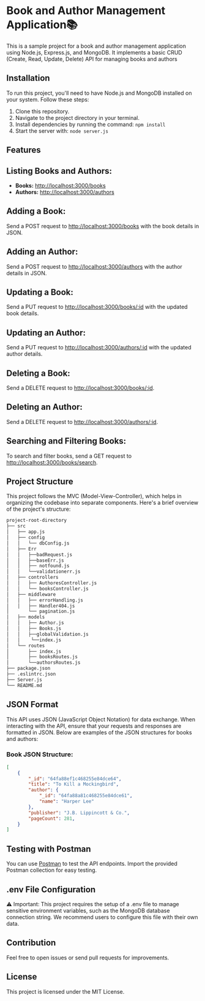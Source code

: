# Book and Author Management Application📚

This is a sample project for a book and author management application using Node.js, Express.js, and MongoDB. It implements a basic CRUD (Create, Read, Update, Delete) API for managing books and authors

## Installation

To run this project, you'll need to have Node.js and MongoDB installed on your system. Follow these steps:

1. Clone this repository.
2. Navigate to the project directory in your terminal.
3. Install dependencies by running the command: `npm install`
4. Start the server with: `node server.js`
## Features

## Listing Books and Authors:

- **Books:** [http://localhost:3000/books](http://localhost:3000/books)
- **Authors:** [http://localhost:3000/authors](http://localhost:3000/authors)

## Adding a Book:

Send a POST request to [http://localhost:3000/books](http://localhost:3000/books) with the book details in JSON.

## Adding an Author:

Send a POST request to [http://localhost:3000/authors](http://localhost:3000/authors) with the author details in JSON.

## Updating a Book:

Send a PUT request to [http://localhost:3000/books/:id](http://localhost:3000/books/:id) with the updated book details.

## Updating an Author:

Send a PUT request to [http://localhost:3000/authors/:id](http://localhost:3000/authors/:id) with the updated author details.

## Deleting a Book:

Send a DELETE request to [http://localhost:3000/books/:id](http://localhost:3000/books/:id).

## Deleting an Author:

Send a DELETE request to [http://localhost:3000/authors/:id](http://localhost:3000/authors/:id).

## Searching and Filtering Books:

To search and filter books, send a GET request to [http://localhost:3000/books/search](http://localhost:3000/books/search? (the req )).

## Project Structure
This project follows the MVC (Model-View-Controller), which helps in organizing the codebase into separate components. Here's a brief overview of the project's structure:

```bash
project-root-directory
├── src
│   ├── app.js
│   ├── config 
│   │   └── dbConfig.js
│   ├── Err
│   │   ├──badRequest.js
│   │   ├──baseErr.js
│   │   ├── notfound.js
│   │   └──validationerr.js
│   ├── controllers
│   │   ├── AuthoresController.js
│   │   └── booksController.js
│   ├── middleware
│   │   ├── errorHandling.js
│   │   ├── Handler404.js
│       └── pagination.js
│   ├── models
│   │   ├── Author.js
│   │   ├── Books.js
│   │   ├──globalValidation.js
│   │    └──index.js
│   └── routes
│       ├── index.js
│       ├── booksRoutes.js
│       └──authorsRoutes.js
├── package.json
├── .eslintrc.json
├── Server.js
└── README.md
```

## JSON Format

This API uses JSON (JavaScript Object Notation) for data exchange. When interacting with the API, ensure that your requests and responses are formatted in JSON. Below are examples of the JSON structures for books and authors:

### Book JSON Structure:

```json
[
    {
        "_id": "64fa88ef1c468255e84dce64",
        "title": "To Kill a Mockingbird",
        "author": {
            "_id": "64fa88a81c468255e84dce61",
            "name": "Harper Lee"
        },
        "publisher": "J.B. Lippincott & Co.",
        "pageCount": 281,
    }
]
```

## Testing with Postman

You can use [Postman](https://www.postman.com/) to test the API endpoints. Import the provided Postman collection for easy testing.

## .env File Configuration
⚠️ Important: This project requires the setup of a .env file to manage sensitive environment variables, such as the MongoDB database connection string. We recommend users to configure this file with their own data.

## Contribution

Feel free to open issues or send pull requests for improvements.

## License

This project is licensed under the MIT License.
